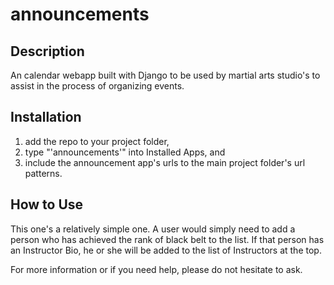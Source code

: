 # announcements
## Description
An calendar webapp built with Django to be used by
martial arts studio's to assist in the process of organizing events.
## Installation
1. add the repo to your project folder,
2. type "'announcements'" into Installed Apps, and
3. include the announcement app's urls to the main project folder's url patterns.
## How to Use
This one's a relatively simple one. A user would simply need to add a person who has achieved the rank of black belt to the list. If that person has an Instructor Bio, he or she will be added to the list of Instructors at the top.

For more information or if you need help, please do not hesitate to ask.
